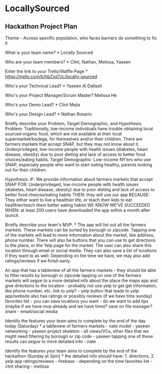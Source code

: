 # LocallySourced
## Hackathon Project Plan

Theme - Access
specific population, who faces barriers
do something to fix it

What is your team name? *
Locally Sourced

Who are your team members? *
Clint, Nathan, Melissa, Yaseen

Enter the link to your Trello/Waffle Page *
https://trello.com/b/hbZxd7zL/locally-sourced

Who's your Technical Lead? *
Yaseen Al Dallash

Who's your Project Manager/Scrum Master?
Melissa He

Who's your Demo Lead? *
Clint Mejia

Who's your Design Lead? *
Nathan Rosario

Briefly describe your Problem, Target Demographic, and Hypothesis.
Problem: Traditionally, low-income individuals have trouble obtaining local sourced organic food, which are not available at their local supermarket/bodega, for themselves and/or their children. There are farmers markets that accept SNAP, but they may not know about it. Underprivileged, low-income people with health issues (diabetes, heart disease, obesity) due to poor dieting and lack of access to better food choices/eating habits.
Target Demographic: Low-income NY’ers who use SNAP, especially people who want to start eating healthy, parents looking out for their children.

Hypothesis:
IF:  We provide information about farmers markets that accept SNAP
FOR: Underprivileged, low-income people with health issues (diabetes, heart disease, obesity) due to poor dieting and lack of access to better food choices/eating habits
THEN: they will use our app
BECAUSE: They either want to live a healthier life, or teach their kids to eat healthier/teach them better eating habits
WE KNOW WE’VE SUCCEEDED WHEN: at least 200 users have downloaded the app within a month after launch.

Briefly describe your team's MVP. *
The app will list out all the farmers markets. These markets can be sorted by borough or zipcode. Tapping one of the markets will lead to more information about the market, like address, phone number. There will also be buttons that you can use to get directions to the place, or the Yelp page for the market. The user can also share this location through email or social media. They can also save a list of locations if they want to as well. Depending on the time we have, we may also add ratings/reviews if we finish early.

An app that has a tableview of all the farmers markets - they should be able to filter results by borough or zipcode
tapping on one of the farmers markets will segue to a more detailed info about the place
the maps app and give directions to the location - probably not
use yelp to get get information, like phone number, etc.
link to yelp? - yelp button that leads to yelp app/website
also has ratings or possibly reviews (if we have time sunday)
favorites list - you can save locations you want - do we want to add tips (maybe if we have mvp already and we have time)?
save on file manager?
share - email/social media

Identify the features your team aims to complete by the end of the day today (Saturday) *
a tableview of farmers markets - nate
model - yaseen
networking - yaseen
project skeleton - all views/VCs, other files that we might need
filtering by borough or zip code - yaseen
tapping one of these results can segue to more detailed info - nate

Identify the features your team aims to complete by the end of the hackathon (Sunday at 3pm) *
the detailed info should have: 1. directions, 2. yelp app
ratings/reviews - firebase - depending on the time
favorites list - clint
sharing - melissa

